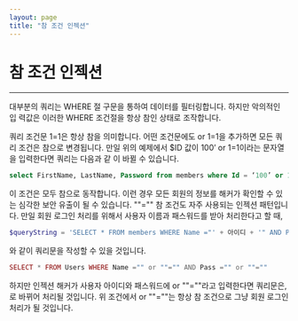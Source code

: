 ```yaml
---
layout: page
title: "참 조건 인젝션"
---
```


# 참 조건 인젝션
---
대부분의 쿼리는 WHERE 절 구문을 통하여 데이터를 필터링합니다. 하지만 악의적인 입 력값은 이러한 WHERE 조건절을 항상 참인 상태로 조작합니다.  

쿼리 조건문 1=1은 항상 참을 의미합니다. 어떤 조건문에도 or 1=1을 추가하면 모든 쿼 리 조건은 참으로 변경됩니다. 
만일 위의 예제에서 $ID 값이 100’ or 1=1이라는 문자열을 입력한다면 쿼리는 다음과 같 이 바뀔 수 있습니다.  

```sql
select FirstName, LastName, Password from members where Id = ‘100’ or 1=1 
```

이 조건은 모두 참으로 동작합니다. 이런 경우 모든 회원의 정보를 해커가 확인할 수 있는 심각한 보안 유출이 될 수 있습니다. ""="" 참 조건도 자주 사용되는 인젝션 패턴입니다. 만일 회원 로그인 처리를 위해서 사용자 이름과 패스워드를 받아 처리한다고 할 때, 

```php
$queryString = 'SELECT * FROM members WHERE Name ="' + 아이디 + '" AND Pass ="' + 비밀번호 + '" ' 
```

와 같이 쿼리문을 작성할 수 있을 것입니다.  

```php
SELECT * FROM Users WHERE Name ="" or ""="" AND Pass ="" or ""="" 
```

하지만 인젝션 해커가 사용자 아이디와 패스워드에 or ""=""라고 입력한다면 쿼리문은, 
로 바뀌어 처리될 것입니다. 위 조건에서 or ""=""는 항상 참 조건으로 그냥 회원 로그인 처리가 될 것입니다.  

